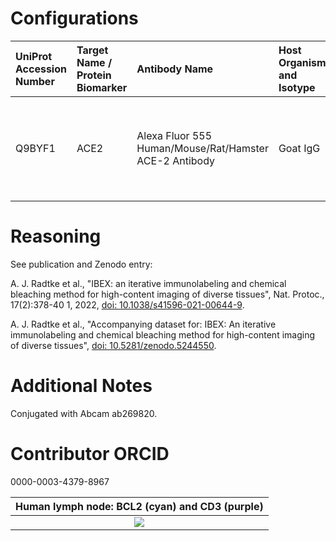 # Configurations

| UniProt Accession Number   | Target Name / Protein Biomarker   | Antibody Name                                          | Host Organism and Isotype   | Clonality   | Vendor   | Catalog Number   | Conjugate   | RRID       | Application   | Method           | Tissue Preservation   | Tissue       | Detergent         | Antigen Retrieval Conditions   | Dye Inactivation Conditions                                            | Result   | Agree        | Disagree   |
|:---------------------------|:----------------------------------|:-------------------------------------------------------|:----------------------------|:------------|:---------|:-----------------|:------------|:-----------|:--------------|:-----------------|:----------------------|:-------------|:------------------|:-------------------------------|:-----------------------------------------------------------------------|:---------|:-------------|:-----------|
| Q9BYF1                     | ACE2                              | Alexa Fluor 555 Human/Mouse/Rat/Hamster ACE-2 Antibody | Goat IgG                    | Polyclonal  | R&D      | AF933            | AF555       | AB_2892761 | IHC-P         | IBEX2D Automated | FFPE                  | Human kidney | 0.3% Triton-X-100 | AR6 for 40 minutes at 95C      | 0.5 mg/ml LiBH4 10 minutes continuous exchange with automated protocol | Success  | [+](#reason1) |            |

# Reasoning

<a name="reason1"></a>
See publication and Zenodo entry:

A. J. Radtke et al., "IBEX: an iterative immunolabeling and chemical bleaching
 method for high-content imaging of diverse tissues", Nat. Protoc., 17(2):378-40
1, 2022, [doi: 10.1038/s41596-021-00644-9](https://doi.org/10.1038/s41596-021-00644-9).

A. J. Radtke et al., "Accompanying dataset for: IBEX: An iterative immunolabeling and chemical
bleaching method for high-content imaging of diverse tissues",
[doi: 10.5281/zenodo.5244550](https://doi.org/10.5281/zenodo.5244551).


# Additional Notes

Conjugated with Abcam ab269820.

# Contributor ORCID

0000-0003-4379-8967

| Human lymph node: BCL2 (cyan) and CD3 (purple) |
|:-------:|
| ![](sitk.jpg) |


